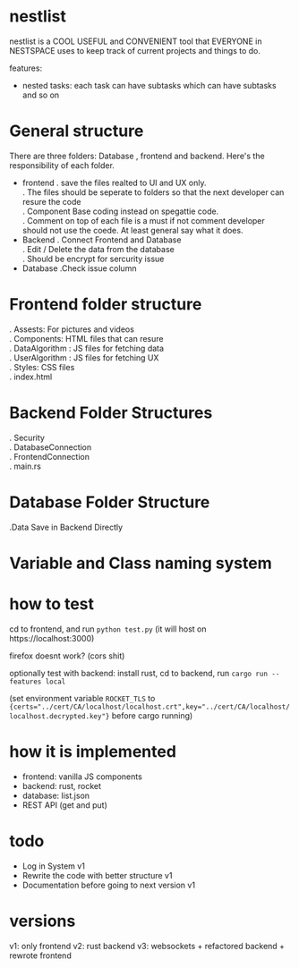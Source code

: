 # nestlist

nestlist is a COOL USEFUL and CONVENIENT tool that EVERYONE in NESTSPACE uses to keep track of current projects and things to do.

features:
- nested tasks: each task can have subtasks which can have subtasks and so on

# General structure
There are three folders: Database , frontend and backend. Here's the responsibility of each folder. 

- frontend
  . save the files realted to UI and UX only. <br/>
  . The files should be seperate to folders so that the next developer can resure the code <br/>
  . Component Base coding instead on spegattie code. <br/>
  . Comment on top of each file is a must if not comment developer should not use the coede. At least general say what it does. <br/>
- Backend
  . Connect Frontend and Database <br/>
  . Edit / Delete the data from the database <br/>
  . Should be encrypt for sercurity issue <br/>
- Database
  .Check issue column

# Frontend folder structure
  . Assests: For pictures and videos <br/>
  . Components: HTML files that can resure <br/>
  . DataAlgorithm : JS files for fetching data <br/>
  . UserAlgorithm : JS files for fetching UX <br/>
  . Styles: CSS files <br/>
  . index.html 

# Backend Folder Structures
  . Security <br/>
  . DatabaseConnection <br/>
  . FrontendConnection <br/>
  . main.rs 

# Database Folder Structure
  .Data Save in Backend Directly
  
# Variable and Class naming system
  


# how to test

cd to frontend, and run `python test.py` (it will host on https://localhost:3000)

firefox doesnt work? (cors shit)

optionally test with backend: install rust, cd to backend, run `cargo run --features local`

(set environment variable `ROCKET_TLS` to `{certs="../cert/CA/localhost/localhost.crt",key="../cert/CA/localhost/localhost.decrypted.key"}` before cargo running)

# how it is implemented

- frontend: vanilla JS components
- backend: rust, rocket
- database: list.json
- REST API (get and put)

# todo
- Log in System v1 
- Rewrite the code with better structure v1
- Documentation before going to next version v1

# versions
v1: only frontend
v2: rust backend
v3: websockets + refactored backend + rewrote frontend
